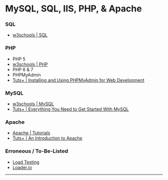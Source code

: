 # MySQL, SQL, IIS, PHP, & Apache

### SQL 
 * [w3schools | SQL](http://www.w3schools.com/sql/default.asp)

### PHP
 * PHP 5
  * [w3schools | PHP](http://www.w3schools.com/php/default.asp) 
 * PHP 6 & 7
 * PHPMyAdmin
  * [Tuts+ | Installing and Using PHPMyAdmin for Web Development](http://code.tutsplus.com/tutorials/installing-and-using-phpmyadmin-for-web-development--cms-21947)

### MySQL
 * [w3schools | MySQL](http://www.w3schools.com/php/php_mysql_intro.asp)
 * [Tuts+ | Everything You Need to Get Started With MySQL](http://code.tutsplus.com/tutorials/everything-you-need-to-get-started-with-mysql--net-3076)

### Apache
 * [Apache | Tutorials](http://httpd.apache.org/docs/2.0/misc/tutorials.html)
 * [Tuts+ | An Introduction to Apache](http://code.tutsplus.com/tutorials/an-introduction-to-apache--net-25786)

### Erroneous / To-Be-Listed
 * [Load Testing](http://jplhomer.org/2014/11/put-load-right/ "How To Test")
 * [Loader.io](https://loader.io/ "Cloud-based Load Testing")


-----
